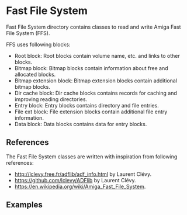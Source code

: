# Fast File System

Fast File System directory contains classes to read and write Amiga Fast File System (FFS).

FFS uses following blocks:
- Root block: Root blocks contain volume name, etc. and links to other blocks.
- Bitmap block: Bitmap blocks contain information about free and allocated blocks.
- Bitmap extension block: Bitmap extension blocks contain additional bitmap blocks.
- Dir cache block: Dir cache blocks contains records for caching and improving reading directories.
- Entry block: Entry blocks contains directory and file entries.
- File ext block: File extension blocks contain additional file entry information.
- Data block: Data blocks contains data for entry blocks.

## References

The Fast File System classes are written with inspiration from following references:
- http://lclevy.free.fr/adflib/adf_info.html by Laurent Clévy.
- https://github.com/lclevy/ADFlib by Laurent Clévy.
- https://en.wikipedia.org/wiki/Amiga_Fast_File_System.

## Examples
